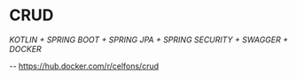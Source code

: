 # CRUD

*KOTLIN + SPRING BOOT + SPRING JPA + SPRING SECURITY + SWAGGER + DOCKER*

-- https://hub.docker.com/r/celfons/crud
